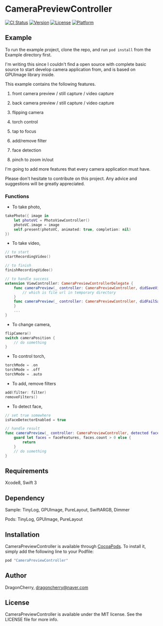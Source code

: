 # CameraPreviewController

[![CI Status](http://img.shields.io/travis/DragonCherry/CameraPreviewController.svg?style=flat)](https://travis-ci.org/DragonCherry/CameraPreviewController)
[![Version](https://img.shields.io/cocoapods/v/CameraPreviewController.svg?style=flat)](http://cocoapods.org/pods/CameraPreviewController)
[![License](https://img.shields.io/cocoapods/l/CameraPreviewController.svg?style=flat)](http://cocoapods.org/pods/CameraPreviewController)
[![Platform](https://img.shields.io/cocoapods/p/CameraPreviewController.svg?style=flat)](http://cocoapods.org/pods/CameraPreviewController)

## Example

To run the example project, clone the repo, and run `pod install` from the Example directory first.

I'm writing this since I couldn't find a open source with complete basic source to start develop camera application from, and is based on GPUImage library inside.

This example contains the following features.

1) front camera preview / still capture / video capture

2) back camera preview / still capture / video capture

3) flipping camera

4) torch control

5) tap to focus

6) add/remove filter

7) face detection

8) pinch to zoom in/out

I'm going to add more features that every camera application must have.

Please don't hesitate to contribute on this project. Any advice and suggestions will be greatly appreciated.

### Functions

- To take photo,

```Swift
takePhoto({ image in
    let photoVC = PhotoViewController()
    photoVC.image = image
    self.present(photoVC, animated: true, completion: nil)
})
```

- To take video,

```Swift
// to start
startRecordingVideo()

// to finish
finishRecordingVideo()

// to handle success
extension ViewController: CameraPreviewControllerDelegate {
    func cameraPreview(_ controller: CameraPreviewController, didSaveVideoAt url: URL) {
        // which is file url in temporary directory
    }
    func cameraPreview(_ controller: CameraPreviewController, didFailSaveVideoWithError error: Error) {
    }
    ...
}
```

- To change camera,

```Swift
flipCamera()
switch cameraPosition {
    // do something
}
```

- To control torch,

```Swift
torchMode = .on
torchMode = .off
torchMode = .auto
```

- To add, remove filters

```Swift
add(filter: filter)
removeFilters()
```

- To detect face,

```Swift
// set true somewhere
isFaceDetectorEnabled = true

// handle result
func cameraPreview(_ controller: CameraPreviewController, detected faceFeatures: [CIFaceFeature]?, aperture: CGRect, orientation: UIDeviceOrientation) {
    guard let faces = faceFeatures, faces.count > 0 else {
        return
    }
    // do something
}
```

## Requirements

Xcode8, Swift 3

## Dependency

Sample: TinyLog, GPUImage, PureLayout, SwiftARGB, Dimmer

Pods: TinyLog, GPUImage, PureLayout

## Installation

CameraPreviewController is available through [CocoaPods](http://cocoapods.org). To install
it, simply add the following line to your Podfile:

```ruby
pod "CameraPreviewController"
```

## Author

DragonCherry, dragoncherry@naver.com

## License

CameraPreviewController is available under the MIT license. See the LICENSE file for more info.
